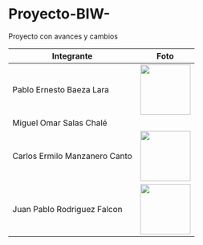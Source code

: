 # Proyecto-BIW-
Proyecto con avances y cambios

| Integrante | Foto |
|------------|------|
| Pablo Ernesto Baeza Lara | <img width="100" height="100" src="https://github.com/user-attachments/assets/89260631-93bd-40cf-8998-84eb557f63b9" /> |
| Miguel Omar Salas Chalé |  |
| Carlos Ermilo Manzanero Canto | <img width="100" height="100" src="https://github.com/user-attachments/assets/8e63b4fc-a5f9-4e3a-9ff0-4c1c7750cfca" /> |
| Juan Pablo Rodriguez Falcon | <img width="100" height="100" src="https://github.com/user-attachments/assets/dbedf4ee-341e-454a-82df-352e062050e3" /> |

